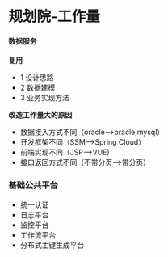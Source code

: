 # 规划院-工作量

#### 数据服务

**复用**

- 1 设计思路
- 2 数据建模
- 3 业务实现方法

**改造工作量大的原因**

- 数据接入方式不同（oracle——>oracle,mysql）
- 开发框架不同（SSM——>Spring Cloud）
- 前端实现不同（JSP——>VUE)
- 接口返回方式不同（不带分页——>带分页）



### 基础公共平台

- 统一认证
- 日志平台
- 监控平台
- 工作流平台
- 分布式主键生成平台